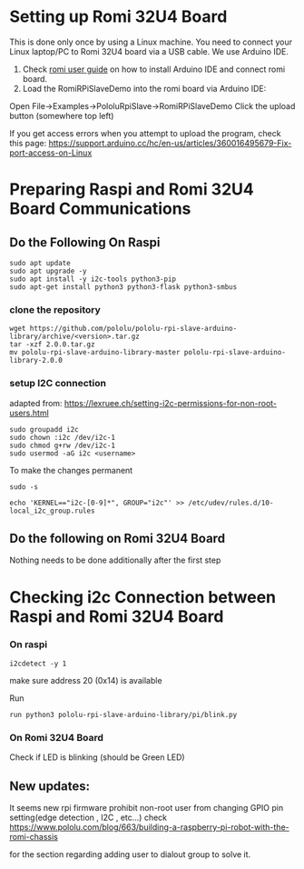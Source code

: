 # Setting up Romi 32U4 Board  

This is done only once by using a Linux machine. You need to connect your Linux laptop/PC to Romi 32U4 board via a USB cable. We use Arduino IDE. 

1. Check [romi user guide](https://www.pololu.com/docs/0J69/5) on how to install Arduino IDE and connect romi board. 
2. Load the RomiRPiSlaveDemo into the romi board via Arduino IDE:

Open File->Examples->PololuRpiSlave->RomiRPiSlaveDemo
Click the upload button (somewhere top left)

If you get access errors when you attempt to upload the program, check this page: https://support.arduino.cc/hc/en-us/articles/360016495679-Fix-port-access-on-Linux

# Preparing Raspi and Romi 32U4 Board Communications 
## Do the Following On Raspi
```
sudo apt update 
sudo apt upgrade -y
sudo apt install -y i2c-tools python3-pip
sudo apt-get install python3 python3-flask python3-smbus
```
### clone the repository
```
wget https://github.com/pololu/pololu-rpi-slave-arduino-library/archive/<version>.tar.gz
tar -xzf 2.0.0.tar.gz
mv pololu-rpi-slave-arduino-library-master pololu-rpi-slave-arduino-library-2.0.0
```
### setup I2C connection 
adapted from: https://lexruee.ch/setting-i2c-permissions-for-non-root-users.html
```
sudo groupadd i2c
sudo chown :i2c /dev/i2c-1
sudo chmod g+rw /dev/i2c-1
sudo usermod -aG i2c <username>
```
To make the changes permanent
```
sudo -s
```
```
echo 'KERNEL=="i2c-[0-9]*", GROUP="i2c"' >> /etc/udev/rules.d/10-local_i2c_group.rules
```
## Do the following on Romi 32U4 Board
Nothing needs to be done additionally after the first step

# Checking i2c Connection between Raspi and Romi 32U4 Board
### On raspi
```
i2cdetect -y 1 
```
make sure address 20 (0x14) is available

Run
```
run python3 pololu-rpi-slave-arduino-library/pi/blink.py
```

### On Romi 32U4 Board
Check if LED is blinking (should be Green LED)

## New updates:
It seems new rpi firmware prohibit non-root user from changing GPIO pin setting(edge detection , I2C , etc...) check 
https://www.pololu.com/blog/663/building-a-raspberry-pi-robot-with-the-romi-chassis

for the section regarding adding user to dialout group to solve it. 
